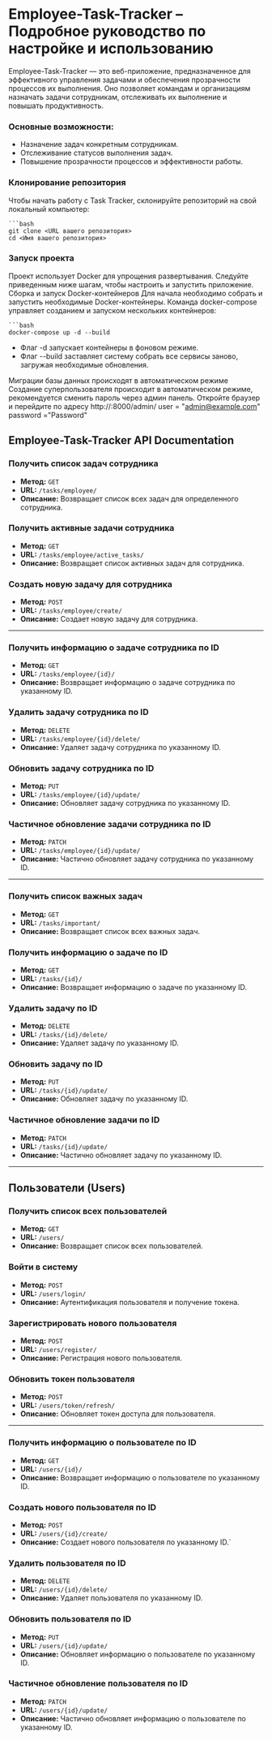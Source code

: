 # Employee-Task-Tracker – Подробное руководство по настройке и использованию
Employee-Task-Tracker — это веб-приложение, предназначенное для эффективного управления задачами и обеспечения 
прозрачности процессов их выполнения. Оно позволяет командам и организациям назначать задачи сотрудникам, 
отслеживать их выполнение и повышать продуктивность.

### Основные возможности:
- Назначение задач конкретным сотрудникам.
- Отслеживание статусов выполнения задач.
- Повышение прозрачности процессов и эффективности работы.

### Клонирование репозитория
Чтобы начать работу с Task Tracker, склонируйте репозиторий на свой локальный компьютер:

    ```bash
    git clone <URL вашего репозитория>
    cd <Имя вашего репозитория>

### Запуск проекта
Проект использует Docker для упрощения развертывания. Следуйте приведенным ниже шагам, чтобы настроить и запустить 
приложение.
Сборка и запуск Docker-контейнеров
Для начала необходимо собрать и запустить необходимые Docker-контейнеры. Команда docker-compose управляет созданием и
запуском нескольких контейнеров:
    
    ```bash
    docker-compose up -d --build

- Флаг -d запускает контейнеры в фоновом режиме.
- Флаг --build заставляет систему собрать все сервисы заново, загружая необходимые обновления.

Миграции базы данных происходят в автоматическом режиме 
Создание суперпользователя происходит в автоматическом режиме, рекомендуется сменить пароль через админ панель.
Откройте браузер и перейдите по адресу http://<ip>:8000/admin/
user = "admin@example.com"
password ="Password"

## Employee-Task-Tracker API Documentation

### Получить список задач сотрудника
- **Метод:** `GET`
- **URL:** `/tasks/employee/`
- **Описание:** Возвращает список всех задач для определенного сотрудника.

### Получить активные задачи сотрудника
- **Метод:** `GET`
- **URL:** `/tasks/employee/active_tasks/`
- **Описание:** Возвращает список активных задач для сотрудника.

### Создать новую задачу для сотрудника
- **Метод:** `POST`
- **URL:** `/tasks/employee/create/`
- **Описание:** Создает новую задачу для сотрудника.

---

### Получить информацию о задаче сотрудника по ID
- **Метод:** `GET`
- **URL:** `/tasks/employee/{id}/`
- **Описание:** Возвращает информацию о задаче сотрудника по указанному ID.

### Удалить задачу сотрудника по ID
- **Метод:** `DELETE`
- **URL:** `/tasks/employee/{id}/delete/`
- **Описание:** Удаляет задачу сотрудника по указанному ID.

### Обновить задачу сотрудника по ID
- **Метод:** `PUT`
- **URL:** `/tasks/employee/{id}/update/`
- **Описание:** Обновляет задачу сотрудника по указанному ID.

### Частичное обновление задачи сотрудника по ID
- **Метод:** `PATCH`
- **URL:** `/tasks/employee/{id}/update/`
- **Описание:** Частично обновляет задачу сотрудника по указанному ID.

---

### Получить список важных задач
- **Метод:** `GET`
- **URL:** `/tasks/important/`
- **Описание:** Возвращает список всех важных задач.

### Получить информацию о задаче по ID
- **Метод:** `GET`
- **URL:** `/tasks/{id}/`
- **Описание:** Возвращает информацию о задаче по указанному ID.

### Удалить задачу по ID
- **Метод:** `DELETE`
- **URL:** `/tasks/{id}/delete/`
- **Описание:** Удаляет задачу по указанному ID.

### Обновить задачу по ID
- **Метод:** `PUT`
- **URL:** `/tasks/{id}/update/`
- **Описание:** Обновляет задачу по указанному ID.

### Частичное обновление задачи по ID
- **Метод:** `PATCH`
- **URL:** `/tasks/{id}/update/`
- **Описание:** Частично обновляет задачу по указанному ID.

---

## Пользователи (Users)

### Получить список всех пользователей
- **Метод:** `GET`
- **URL:** `/users/`
- **Описание:** Возвращает список всех пользователей.

### Войти в систему
- **Метод:** `POST`
- **URL:** `/users/login/`
- **Описание:** Аутентификация пользователя и получение токена.

### Зарегистрировать нового пользователя
- **Метод:** `POST`
- **URL:** `/users/register/`
- **Описание:** Регистрация нового пользователя.

### Обновить токен пользователя
- **Метод:** `POST`
- **URL:** `/users/token/refresh/`
- **Описание:** Обновляет токен доступа для пользователя.

---

### Получить информацию о пользователе по ID
- **Метод:** `GET`
- **URL:** `/users/{id}/`
- **Описание:** Возвращает информацию о пользователе по указанному ID.

### Создать нового пользователя по ID
- **Метод:** `POST`
- **URL:** `/users/{id}/create/`
- **Описание:** Создает нового пользователя по указанному ID.`

### Удалить пользователя по ID
- **Метод:** `DELETE`
- **URL:** `/users/{id}/delete/`
- **Описание:** Удаляет пользователя по указанному ID.

### Обновить пользователя по ID
- **Метод:** `PUT`
- **URL:** `/users/{id}/update/`
- **Описание:** Обновляет информацию о пользователе по указанному ID.

### Частичное обновление пользователя по ID
- **Метод:** `PATCH`
- **URL:** `/users/{id}/update/`
- **Описание:** Частично обновляет информацию о пользователе по указанному ID.

